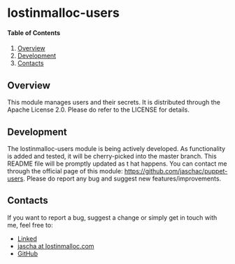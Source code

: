 # lostinmalloc-users
#### Table of Contents
1. [Overview](#overview)
2. [Development](#development)
3. [Contacts](#contacts)

## Overview
This module manages users and their secrets. It is distributed through the Apache License 2.0. Please do refer to the LICENSE for details.

## Development
The lostinmalloc-users module is being actively developed. As functionality is added and tested, it will be cherry-picked into the master branch. This README file will be promptly updated as t hat happens. You can contact me through the official page of this module: https://github.com/jaschac/puppet-users. Please do report any bug and suggest new features/improvements.

## Contacts
If you want to report a bug, suggest a change or simply get in touch with me, feel free to:

 - [Linked](https://es.linkedin.com/in/jaschacasadio)
 - [jascha at lostinmalloc.com](jascha@lostinmalloc.com)
 - [GitHub](https://github.com/jaschac)
